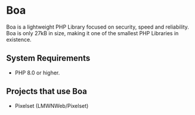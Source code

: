 # Boa
Boa is a lightweight PHP Library focused on security, speed and reliability.
Boa is only 27kB in size, making it one of the smallest PHP Libraries in existence.

## System Requirements
- PHP 8.0 or higher.

## Projects that use Boa
- Pixelset (LMWNWeb/Pixelset)

